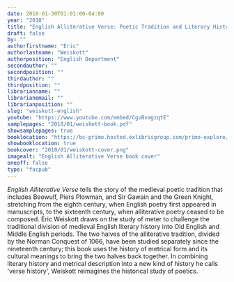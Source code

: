 ```yaml
---
date: 2018-01-30T01:01:00-04:00
year: "2018"
title: "English Alliterative Verse: Poetic Tradition and Literary History"
draft: false
by: ""
authorfirstname: "Eric"
authorlastname: "Weiskott"
authorposition: "English Department"
secondauthor: ""
secondposition: ""
thirdauthor: ""
thirdposition: ""
librarianname: ""
librarianemail: ""
librarianposition: ""
slug: "weiskott-english"
youtube: "https://www.youtube.com/embed/CgvBvagzqtE"
samplepages: "2018/01/weiskott-book.pdf"
showsamplepages: true
booklocation: "https://bc-primo.hosted.exlibrisgroup.com/primo-explore/fulldisplay?docid=ALMA-BC21465752490001021&context=L&vid=bclib_new&search_scope=bcl&tab=bcl_only&lang=en_US"
showbooklocation: true
bookcover: "2018/01/weiskott-cover.png"
imagealt: "English Alliterative Verse book cover"
oneoff: false
type: "facpub"
---
```


<em>English Alliterative Verse</em> tells the story of the medieval poetic tradition that includes Beowulf, Piers Plowman, and Sir Gawain and the Green Knight, stretching from the eighth century, when English poetry first appeared in manuscripts, to the sixteenth century, when alliterative poetry ceased to be composed. Eric Weiskott draws on the study of meter to challenge the traditional division of medieval English literary history into Old English and Middle English periods. The two halves of the alliterative tradition, divided by the Norman Conquest of 1066, have been studied separately since the nineteenth century; this book uses the history of metrical form and its cultural meanings to bring the two halves back together. In combining literary history and metrical description into a new kind of history he calls 'verse history', Weiskott reimagines the historical study of poetics.

